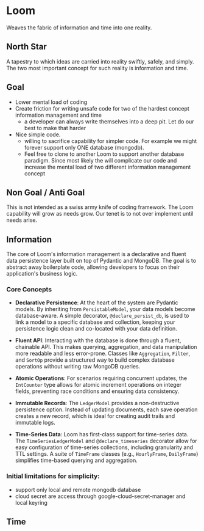# Loom

Weaves the fabric of information and time into one reality.

## North Star
A tapestry to which ideas are carried into reality swiftly, safely, and simply.  The two most important concept for such reality is information and time.

## Goal
- Lower mental load of coding
- Create friction for writing unsafe code for two of the hardest concept information management and time
    - a developer can always write themselves into a deep pit.  Let do our best to make that harder
- Nice simple code.
    - willing to sacrifice capability for simpler code.  For example we might forever support only ONE database (mongodb). 
    - Feel free to clone to another Loom to support another database paradigm.  Since most likely the will complicate our code and increase the mental load of two different information management concept

## Non Goal / Anti Goal
This is not intended as a swiss army knife of coding framework.  The Loom capability will grow as needs grow.  Our tenet is to not over implement until needs arise.

## Information

The core of Loom's information management is a declarative and fluent data persistence layer built on top of Pydantic and MongoDB. The goal is to abstract away boilerplate code, allowing developers to focus on their application's business logic.

### Core Concepts

-   **Declarative Persistence**: At the heart of the system are Pydantic models. By inheriting from `PersistableModel`, your data models become database-aware. A simple decorator, `@declare_persist_db`, is used to link a model to a specific database and collection, keeping your persistence logic clean and co-located with your data definition.

-   **Fluent API**: Interacting with the database is done through a fluent, chainable API. This makes querying, aggregation, and data manipulation more readable and less error-prone. Classes like `Aggregation`, `Filter`, and `SortOp` provide a structured way to build complex database operations without writing raw MongoDB queries.

-   **Atomic Operations**: For scenarios requiring concurrent updates, the `IntCounter` type allows for atomic increment operations on integer fields, preventing race conditions and ensuring data consistency.

-   **Immutable Records**: The `LedgerModel` provides a non-destructive persistence option. Instead of updating documents, each save operation creates a new record, which is ideal for creating audit trails and immutable logs.

-   **Time-Series Data**: Loom has first-class support for time-series data. The `TimeSeriesLedgerModel` and `@declare_timeseries` decorator allow for easy configuration of time-series collections, including granularity and TTL settings. A suite of `TimeFrame` classes (e.g., `HourlyFrame`, `DailyFrame`) simplifies time-based querying and aggregation.

### Initial limitations for simplicity:
- support only local and remote mongodb database
- cloud secret are access through google-cloud-secret-manager and local keyring

## Time

